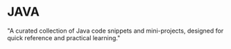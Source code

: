 # JAVA
"A curated collection of Java code snippets and mini-projects, designed for quick reference and practical learning."

